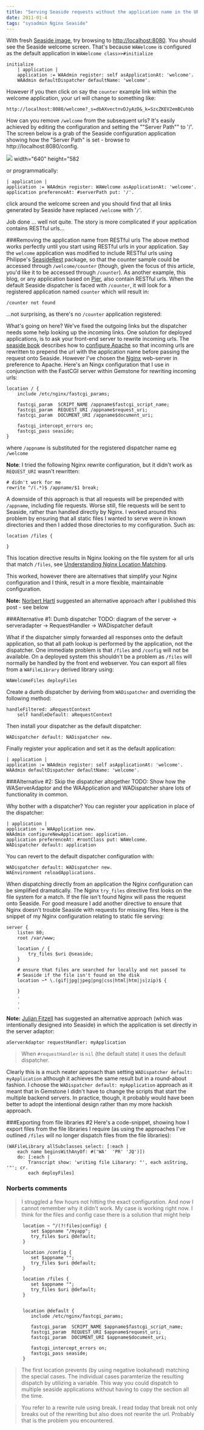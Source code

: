 ```yaml
---
title: "Serving Seaside requests without the application name in the URL"
date: 2011-01-4
tags: "sysadmin Nginx Seaside"
---
```

With fresh [Seaside image](http://seaside.st/download/pharo), try browsing to [http://localhost:8080](http://localhost:8080). You  should see the Seaside welcome screen. That's because `WAWelcome` is configured as the default application in `WAWelcome class>>#initialize`

```Smalltalk
initialize
    | application |
    application := WAAdmin register: self asApplicationAt: 'welcome'.
    WAAdmin defaultDispatcher defaultName: 'welcome'.
```

However if you then click on say the `counter` example link within the welcome application, your url will change to something like: 

    http://localhost:8080/welcome?_s=dbAXvectnvDJyAzD&_k=SzcZKEV2emBCuhbb

How can you remove `/welcome` from the subsequent urls? It's easily achieved by editing the configuration and setting the ""Server Path"" to '/'. The screen below is a grab of the Seaside configuration application showing how the "Server Path" is set - browse to http://localhost:8080/config.

![]("/blog-images/serving-apps-from-root/serverPath.png) width="640" height="582


or programmatically:

```Smalltalk
| application |
application := WAAdmin register: WAWelcome asApplicationAt: 'welcome'.
application preferenceAt: #serverPath put: '/'. 
```

click around the welcome screen and you should find that all links generated by Seaside have replaced `/welcome` with '`/`'.

Job done ... well not quite. The story is more complicated if your application contains RESTful urls...

###Removing the application name from RESTful urls
The above method works perfectly until you start using RESTful urls in your application. Say the `welcome` application was modified to include RESTful urls using Philippe's [SeasideRest](http://code.google.com/p/seaside/wiki/SeasideRest) package, so that the counter sample could be accessed through `/welcome/counter` (though, given the focus of this article, you'd like it to be accessed through `/counter`). As another example, this blog, or any application based on [Pier](http://piercms.com), also contain RESTful urls. When the default Seaside dispatcher is faced with `/counter`, it will look for a registered application named `counter` which will result in:

```
/counter not found
```

...not surprising, as there's no `/counter` application registered:

[](/blog-images/serving-apps-from-root/browse.png)


What's going on here? We've fixed the outgoing links but the dispatcher needs some help looking up the incoming links. One solution for deployed applications, is to ask your front-end server to rewrite incoming urls. The [seaside book](http://book.seaside.com) describes how to [configure Apache](http://book.seaside.st/book/advanced/deployment/deployment-apache/configure-apache) so that incoming urls are rewritten to prepend the url with the application name before passing the request onto Seaside. However I've chosen the [Nginx](http://wiki.nginx.org) web-server in preference to Apache. Here's an Ningx configuration that I use in conjunction with the FastCGI server within Gemstone for rewriting incoming urls:

```
location / {
    include /etc/nginx/fastcgi_params;

    fastcgi_param  SCRIPT_NAME /appname$fastcgi_script_name;
    fastcgi_param  REQUEST_URI /appname$request_uri;
    fastcgi_param  DOCUMENT_URI /appname$document_uri;

    fastcgi_intercept_errors on;
    fastcgi_pass seaside;        
}
```

where `/appname` is substituted for the registered dispatcher name eg `/welcome`

**Note**: I tried the following Nginx rewrite configuration, but it didn't work as `REQUEST_URI` wasn't rewritten:

```
# didn't work for me
rewrite ^/(.*)$ /appname/$1 break;
```

A downside of this approach is that all requests will be prepended with `/appname`, including file requests. Worse still, file requests will be sent to Seaside, rather than handled directly by Nginx. I worked around this problem by ensuring that all static files I wanted to serve were in known directories and then I added those directories to my configuration. Such as:
```
location /files {

}
```

This location directive results in Nginx looking on the file system for all urls that match `/files`, see [Understanding Nginx Location Matching](/blog/understanding-nginx-location-matching/).

This worked, however there are alternatives that simplify your Nginx configuration and I think, result in a more flexible, maintainable configuration.

**Note:** [Norbert Hartl](http://norbert.hartl.name/) suggested an alternative approach after I published this post - see below 

###Alternative #1: Dumb dispatcher
TODO: diagram of the server -> serveradapter -> RequestHandler -> WADispatcher default

What if the dispatcher simply forwarded all responses onto the default application, so that all path lookup is performed by the application, not the dispatcher.  One immediate problem is that `/files` and `/config` will not be available. On a deployed system this shouldn't be a problem as `/files` will normally be handled by the front end webserver. You can export all files from a `WAFileLibrary` derived library using: 

```Smalltalk
WAWelcomeFiles deployFiles
```

Create a dumb dispatcher by deriving from `WADispatcher` and overriding the following method:

```Smalltalk
handleFiltered: aRequestContext
	self handleDefault: aRequestContext
```

Then install your dispatcher as the default dispatcher:

```Smalltalk
WADispatcher default: NADispatcher new. 
```

Finally register your application and set it as the default application:
```Smalltalk
| application |
application := WAAdmin register: self asApplicationAt: 'welcome'.
WAAdmin defaultDispatcher defaultName: 'welcome'.
```

###Alternative #2: Skip the dispatcher altogether
TODO: Show how the WAServerAdaptor and the WAApplication and WADispatcher share lots of functionality in common.

Why bother with a dispatcher? You can register your application in place of the dispatcher:

```Smalltalk
| application |
application := WAApplication new.
WAAdmin configureNewApplication: application.
application preferenceAt: #rootClass put: WAWelcome.
WADispatcher default: application
```

You can revert to the default dispatcher configuration with:

```Smalltalk
WADispatcher default: WADispatcher new.
WAEnvironment reloadApplications.
```

When dispatching directly from an application the Nginx configuration can be simplified dramatically. The Nginx `try_files` directive first looks on the file system for a match. If the file isn't found Nginx will pass the request onto Seaside. For good measure I add another directive to ensure that Nginx doesn't trouble Seaside with requests for missing files. Here is the snippet of my Nginx configuration relating to static file serving:
```
server {
    listen 80;
    root /var/www;

    location / {
        try_files $uri @seaside;
    }

    # ensure that files are searched for locally and not passed to
    # Seaside if the file isn't found on the disk
    location ~* \.(gif|jpg|jpeg|png|css|html|htm|js|zip)$ {

    }
    .
    .
    .
```

**Note:** [Julian Fitzell](http://forum.world.st/Deploying-Seaside-on-a-Swazoo-Server-td3569506.html) has suggested an alternative approach (which was intentionally designed into Seaside) in which the application is set directly in the server adaptor:
```Smalltalk
aServerAdaptor requestHandler: myApplication
```

> When `#requestHandler` is `nil` (the default state) it uses the default dispatcher.

Clearly this is a much neater approach than setting `WADispatcher default: myApplication` although it achieves the same result but in a round-about fashion. I choose the `WADispatcher default: myApplication` approach as it meant that in Gemstone I didn't have to change the scripts that start the multiple backend servers. In practice, though, it probably would have been better to adopt the intentional design rather than my more hackish approach. 

###Exporting from file libraries #2
Here's a code-snippet, showing how I export files from the file libraries I require (as using the approaches I've outlined `/files` will no longer dispatch files from the file libraries):
```Smalltalk
(WAFileLibrary allSubclasses select: [:each | 
    each name beginsWithAnyOf: #('WA'  'PR' 'JQ')])
    do: [:each |
        Transcript show: 'writing file Libarary: "', each asString, '"'; cr.
        each deployFiles]
```

### Norberts comments

> I struggled a few hours not hitting the exact configuration. And now I cannot remember why it didn't work. My case is working right now.  I think for the files and config case there is a solution that might help

```
      location ~ ^/(?!files|config) {
         set $appname "/myapp";
         try_files $uri @default;
      }

      location /config {
         set $appname "";
         try_files $uri @default;
      }

      location /files {
         set $appname "";
         try_files $uri @default;
      }


      location @default {
         include /etc/nginx/fastcgi_params;

         fastcgi_param  SCRIPT_NAME $appname$fastcgi_script_name;
         fastcgi_param  REQUEST_URI $appname$request_uri;
         fastcgi_param  DOCUMENT_URI $appname$document_uri;

         fastcgi_intercept_errors on;
         fastcgi_pass seaside;
      }
```

> The first location prevents (by using negative lookahead) matching the special cases. The individual cases paramterize the resulting dispatch by utilizing a variable. This way you could dispatch to multiple seaside applications without having to copy the section all the time.

> You refer to a rewrite rule using break. I read today that break not only breaks out of the rewriting but also does not rewrite the url. Probably that is the problem you encountered.
